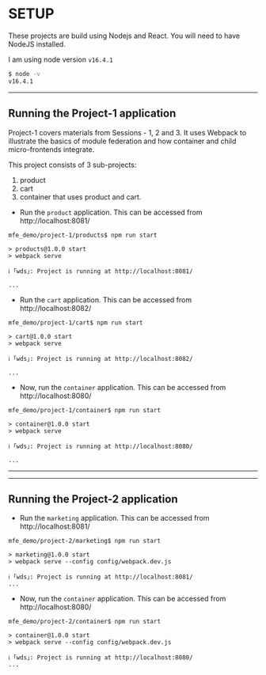 # SETUP

These projects are build using Nodejs and React. You will need to have NodeJS installed. 

I am using node version `v16.4.1` 
```bash
$ node -v
v16.4.1
```


------------------------------
## Running the Project-1 application

Project-1 covers materials from Sessions - 1, 2 and 3. It uses Webpack to illustrate the basics of module federation and how container and child micro-frontends integrate.

This project consists of 3 sub-projects:
1. product
2. cart
3. container that uses product and cart.



* Run the `product` application. This can be accessed from  http://localhost:8081/
```
mfe_demo/project-1/products$ npm run start

> products@1.0.0 start
> webpack serve

ℹ ｢wds｣: Project is running at http://localhost:8081/

...
```

* Run the `cart` application. This can be accessed from  http://localhost:8082/
```
mfe_demo/project-1/cart$ npm run start

> cart@1.0.0 start
> webpack serve

ℹ ｢wds｣: Project is running at http://localhost:8082/

...
```

* Now, run the `container` application. This can be accessed from  http://localhost:8080/
```
mfe_demo/project-1/container$ npm run start

> container@1.0.0 start
> webpack serve

ℹ ｢wds｣: Project is running at http://localhost:8080/

...
```


--------------

--------------
## Running the Project-2 application


* Run the `marketing` application. This can be accessed from  http://localhost:8081/
```
mfe_demo/project-2/marketing$ npm run start

> marketing@1.0.0 start
> webpack serve --config config/webpack.dev.js

ℹ ｢wds｣: Project is running at http://localhost:8081/
...

```


* Now, run the `container` application. This can be accessed from  http://localhost:8080/

```
mfe_demo/project-2/container$ npm run start

> container@1.0.0 start
> webpack serve --config config/webpack.dev.js

ℹ ｢wds｣: Project is running at http://localhost:8080/
...

```